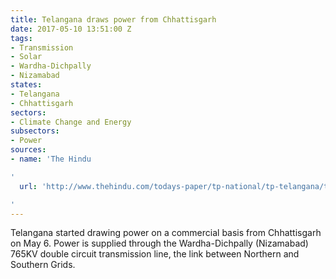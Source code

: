 ```yaml
---
title: Telangana draws power from Chhattisgarh
date: 2017-05-10 13:51:00 Z
tags:
- Transmission
- Solar
- Wardha-Dichpally
- Nizamabad
states:
- Telangana
- Chhattisgarh
sectors:
- Climate Change and Energy
subsectors:
- Power
sources:
- name: 'The Hindu

'
  url: 'http://www.thehindu.com/todays-paper/tp-national/tp-telangana/telangana-starts-getting-chhattisgarh-power/article18403219.ece

'
---
```


Telangana started drawing power on a commercial basis from Chhattisgarh on May 6. Power is supplied through the Wardha-Dichpally (Nizamabad) 765KV double circuit transmission line, the link between Northern and Southern Grids.
